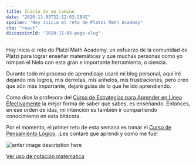 ```yaml
---
title: Inicio de un camino
date: "2020-11-03T22:12:03.284Z"
spoiler: "Hoy inicia el reto de Platzi Math Academy"
cta: "react"
discussionId: "2020-11-03-page-slug"
---
```


Hoy inicia el reto de Platzi Math Academy, un esfuerzo de la comunidad de Platzi para lograr enseñar matemáticas y que muchas personas como yo rompan el hielo con esta gran e importante herramienta, o ciencia.

Durante todo mi proceso de aprendizaje usaré mi blog personal, aquí iré dejando mis logros, mis derrotas, mis anhelos, mis frustraciones, pero creo que aún más importante, dejaré guías de lo que he ido aprendiendo.

Como dice la profesora del [Curso de Estrategias para Aprender en Línea Efectivamente](https://platzi.com/cursos/aprender/) la mejor forma de saber que sabes, es enseñando. Entonces, en ese orden de idas, mi intención es también ir compartiendo conocimiento en esta bitácora.

Por el momento, el primer reto de esta semana es tomar el [Curso de Pensamiento Lógico](https://platzi.com/clases/pensamiento-logico/). ¡Les contaré que aprendí y como me fue!

![enter image description here](https://static.platzi.com/media/achievements/badges-pensamiento-logico-3e33eb45-302d-408a-a624-bee4e57118d3.png)

[Ver uso de notación matematica](/uso-notacion-matematica/)